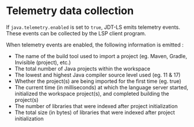 # Telemetry data collection

If `java.telemetry.enabled` is set to `true`, JDT-LS emits telemetry events.
These events can be collected by the LSP client program.

When telemetry events are enabled, the following information is emitted :

 * The name of the build tool used to import a project (eg. Maven, Gradle, Invisible (project), etc.)
 * The total number of Java projects within the workspace
 * The lowest and highest Java compiler source level used (eg. 11 & 17)
 * Whether the project(s) are being imported for the first time (eg. true)
 * The current time (in milliseconds) at which the language server started, initialized the workspace project(s), and completed building the project(s)
 * The number of libraries that were indexed after project initialization
 * The total size (in bytes) of libraries that were indexed after project initialization
